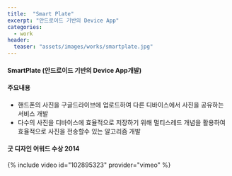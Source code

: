 ```yaml
---
title:  "Smart Plate"
excerpt: "안드로이드 기반의 Device App"
categories:
  - work
header:
  teaser: "assets/images/works/smartplate.jpg"
---
```


#### SmartPlate (안드로이드 기반의 Device App개발)
#### 주요내용
- 핸드폰의 사진을 구글드라이브에 업로드하여 다른 디바이스에서 사진을 공유하는 서비스 개발
- 다수의 사진을 디바이스에 효율적으로 저장하기 위해 멀티스레드 개념을 활용하여 효율적으로 사진을 전송할수 있는 알고리즘 개발
#### 굿 디자인 어워드 수상 2014  
  
  
{% include video id="102895323" provider="vimeo" %}
